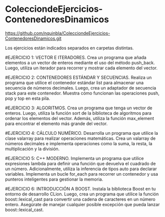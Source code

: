 # ColecciondeEjercicios-ContenedoresDinamicos

https://github.com/nquinbla/ColecciondeEjercicios-ContenedoresDinamicos.git

Los ejercicios están indicados separados en carpetas distintas.

#EJERCICIO 1: VECTOR E ITERADORES.
 Crea un programa que añada elementos a un vector de enteros mediante el uso del método push_back. Luego, utiliza un iterador para recorrer y mostrar cada elemento del vector.

#EJERCICIO 2: CONTENEDORES ESTÁNDAR Y SECUENCIAS.
Realiza un programa que utilice el contenedor estándar list para almacenar una secuencia de números decimales. Luego, crea un adaptador de secuencia stack para este contenedor. Muestra cómo funcionan las operaciones push, pop y top en esta pila.

#EJERCICIO 3: ALGORITMOS.
Crea un programa que tenga un vector de enteros. Luego, utiliza la función sort de la biblioteca de algoritmos para ordenar los elementos del vector. Además, utiliza la función max_element para encontrar el elemento más grande del vector.

#EJERCICIO 4: CÁLCULO NUMÉRICO.
Desarrolla un programa que utilice la clase valarray para realizar operaciones matemáticas. Crea un valarray de números decimales e implementa operaciones como la suma, la resta, la multiplicación y la división.

#EJERCICIO 5: C++ MODERNO.
Implementa un programa que utilice expresiones lambda para definir una función que devuelva el cuadrado de un número. Adicionalmente, utiliza la inferencia de tipos auto para declarar variables. Implementa un bucle for_each para recorrer un contenedor y usa punteros inteligentes para gestionar la memoria.

#EJERCICIO 6: INTRODUCCIÓN A BOOST.
Instala la biblioteca Boost en tu entorno de desarrollo CLion. Luego, crea un programa que utilice la función boost::lexical_cast para convertir una cadena de caracteres en un número entero. Asegúrate de manejar cualquier posible excepción que pueda lanzar boost::lexical_cast.

